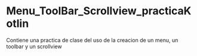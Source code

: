 # Menu_ToolBar_Scrollview_practicaKotlin
Contiene una practica de clase del uso de la creacion de un menu, un toolbar y un scrollview
